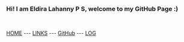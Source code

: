 ### Hi! I am Eldira Lahanny P S, welcome to my GitHub Page :)

<br id="idx02">

[HOME](https://eldiralps.github.io/os222/)    ---   [LINKS](https://eldiralps.github.io/os222/LINKS/)    ---   [GitHub](https://github.com/eldiralps/os222)    ---   [LOG](https://eldiralps.github.io/os222/TXT/mylog.txt/)


